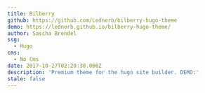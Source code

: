 ```yaml
---
title: Bilberry
github: https://github.com/Lednerb/bilberry-hugo-theme
demo: https://lednerb.github.io/bilberry-hugo-theme/
author: Sascha Brendel
ssg:
  - Hugo
cms:
  - No Cms
date: 2017-10-27T02:20:38.000Z
description: 'Premium theme for the hugo site builder. DEMO:'
stale: false
---
```

